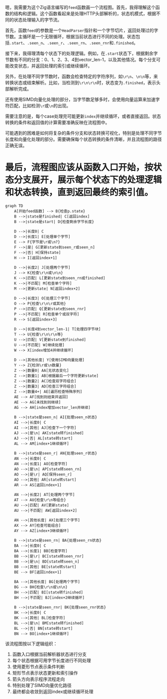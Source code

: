 嗯，我需要为这个Zig语言编写的`feed`函数画一个流程图。首先，我得理解这个函数的结构和逻辑。这个函数看起来是处理HTTP头部解析的，状态机模式，根据不同的状态处理输入的字节流。

首先，函数`feed`的参数是一个`HeadParser`指针和一个字节切片，返回处理过的字节数。主循环是一个无限循环，根据当前状态进行不同的处理。状态包括`.start`、`.seen_n`、`.seen_r`、`.seen_rn`、`.seen_rnr`和`.finished`。

接下来，我得理清每个状态下的处理逻辑。例如，在`.start`状态下，根据剩余字节数有不同的分支：0、1、2、3、4到vector_len-1，以及其他情况。每个分支可能改变状态，并返回处理的索引或继续循环。

另外，在处理不同字节数时，函数会检查特定的字符序列，如`\r\n`、`\n\n`等，来转换状态或结束解析。比如，当检测到`\r\n\r\n`时，状态变为`.finished`，表示头部解析完成。

还有使用SIMD向量化处理的部分，当字节数足够多时，会使用向量运算来加速字符匹配，比如检测`\r`或`\n`的出现。

需要注意的是，每个case处理完可能更新`index`并继续循环，或者直接返回。状态转换的条件和返回值的计算需要准确反映在流程图中。

可能遇到的困难是如何将复杂的条件分支和状态转换可视化，特别是处理不同字节长度和向量化处理的部分。需要确保每个状态转换的条件清晰，并且流程图的路径正确无误。

最后，流程图应该从函数入口开始，按状态分支展开，展示每个状态下的处理逻辑和状态转换，直到返回最终的索引值。
================================================
```mermaid
graph TD
    A[开始feed函数] --> B{检查p.state}
    B -->|state是finished| C[返回index]
    B -->|state是start| D{检查剩余字节长度}
    
    D -->|长度0| C
    D -->|长度1| E[处理单个字节]
    E --> F{字节是\r或\n?}
    F -->|是| G[更新state到seen_r或seen_n]
    F -->|否| H[保持state]
    H --> I[返回index+1]
    
    D -->|长度2| J[处理两个字节]
    J --> K{检查\r\n或\n\n}
    K -->|匹配| L[更新state到seen_rn或finished]
    K -->|不匹配| M[检查单个字符]
    M -->|更新state| N[返回index+2]
    
    D -->|长度3| O[处理三个字节]
    O --> P{检查\r\n\r或其他}
    P -->|匹配| Q[更新state到seen_rnr]
    P -->|不匹配| R[检查单个或双字符]
    R --> S[返回index+3]
    
    D -->|长度4到vector_len-1| T[处理四字节块]
    T --> U{检查\r\n\r\n等}
    U -->|匹配| V[更新state到finished]
    U -->|不匹配| W[继续处理]
    W --> X[index增加4并继续循环]
    
    D -->|其他长度| Y[使用SIMD向量处理]
    Y --> Z{检测\r或\n数量}
    Z -->|数量0| AA[无状态变化]
    Z -->|数量1| AB[根据最后一个字符更新state]
    Z -->|数量2| AC[检查双字符组合]
    Z -->|数量3| AD[检查三字符组合]
    Z -->|数量4+| AE[遍历检查特殊序列]
    AE --> AF[找到则结束并返回]
    AE --> AG[未找到则继续]
    AG --> AH[index增加vector_len并继续]
    
    B -->|state是seen_n| AI{处理seen_n状态}
    AI -->|长度0| C
    AI -->|其他| AJ[检查下一个字符]
    AJ -->|是\n| AK[state转finished]
    AJ -->|否| AL[state转start]
    AL --> AM[index+1继续循环]
    
    B -->|state是seen_r| AN{处理seen_r状态}
    AN -->|长度0| C
    AN -->|长度1| AO[检查字符]
    AO -->|是\n| AP[state转seen_rn]
    AO -->|是\r| AQ[保持seen_r]
    AO -->|其他| AR[state转start]
    AR --> AS[返回index+1]
    
    AN -->|长度2| AT[处理两个字节]
    AT --> AU{检查\r\n等组合}
    AU -->|匹配| AV[更新state]
    AU -->|不匹配| AW[返回index+2]
    
    AN -->|其他长度| AX[处理三个字节]
    AX --> AY[检查可能组合]
    AY --> AZ[index+3继续循环]
    
    B -->|state是seen_rn| BA{处理seen_rn状态}
    BA -->|长度0| C
    BA -->|长度1| BB[检查字符]
    BB -->|是\r| BC[state转seen_rnr]
    BB -->|是\n| BD[state转seen_n]
    BB -->|其他| BE[state转start]
    BE --> BF[返回index+1]
    
    BA -->|其他长度| BG[处理两个字节]
    BG --> BH{检查\r\n或\n\n}
    BH -->|匹配| BI[state转finished]
    BH -->|不匹配| BJ[index+2继续循环]
    
    B -->|state是seen_rnr| BK{处理seen_rnr状态}
    BK -->|长度0| C
    BK -->|其他| BL[检查字符]
    BL -->|是\n| BM[state转finished]
    BL -->|否| BN[state转start]
    BN --> BO[index+1继续循环]
``` 

该流程图按以下逻辑组织：
1. 函数入口根据当前解析器状态进行分支
2. 每个状态根据可用字节长度进行不同处理
3. 使用菱形节点表示条件判断
4. 矩形节点表示状态更新和索引操作
5. 箭头方向表示程序流程走向
6. 特别处理了SIMD向量优化路径
7. 最终都会收敛到返回index或继续循环处理
